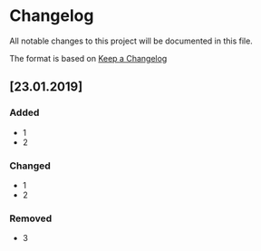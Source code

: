 # Changelog
All notable changes to this project will be documented in this file.

The format is based on [Keep a Changelog](https://keepachangelog.com/en/1.0.0/)


## [23.01.2019]
### Added
 - 1
 - 2
### Changed
 - 1
 - 2
### Removed
 - 3
